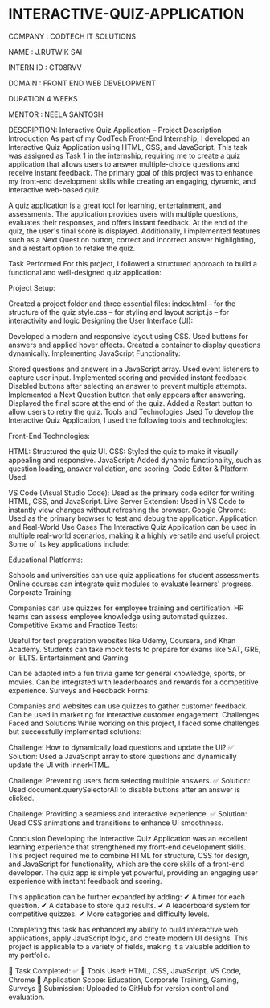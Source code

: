 # INTERACTIVE-QUIZ-APPLICATION
COMPANY : CODTECH IT SOLUTIONS

NAME : J.RUTWIK SAI

INTERN ID : CT08RVV

DOMAIN : FRONT END WEB DEVELOPMENT

DURATION 4 WEEKS

MENTOR : NEELA SANTOSH

DESCRIPTION: 
Interactive Quiz Application – Project Description
Introduction
As part of my CodTech Front-End Internship, I developed an Interactive Quiz Application using HTML, CSS, and JavaScript. This task was assigned as Task 1 in the internship, requiring me to create a quiz application that allows users to answer multiple-choice questions and receive instant feedback. The primary goal of this project was to enhance my front-end development skills while creating an engaging, dynamic, and interactive web-based quiz.

A quiz application is a great tool for learning, entertainment, and assessments. The application provides users with multiple questions, evaluates their responses, and offers instant feedback. At the end of the quiz, the user's final score is displayed. Additionally, I implemented features such as a Next Question button, correct and incorrect answer highlighting, and a restart option to retake the quiz.

Task Performed
For this project, I followed a structured approach to build a functional and well-designed quiz application:

Project Setup:

Created a project folder and three essential files:
index.html – for the structure of the quiz
style.css – for styling and layout
script.js – for interactivity and logic
Designing the User Interface (UI):

Developed a modern and responsive layout using CSS.
Used buttons for answers and applied hover effects.
Created a container to display questions dynamically.
Implementing JavaScript Functionality:

Stored questions and answers in a JavaScript array.
Used event listeners to capture user input.
Implemented scoring and provided instant feedback.
Disabled buttons after selecting an answer to prevent multiple attempts.
Implemented a Next Question button that only appears after answering.
Displayed the final score at the end of the quiz.
Added a Restart button to allow users to retry the quiz.
Tools and Technologies Used
To develop the Interactive Quiz Application, I used the following tools and technologies:

Front-End Technologies:

HTML: Structured the quiz UI.
CSS: Styled the quiz to make it visually appealing and responsive.
JavaScript: Added dynamic functionality, such as question loading, answer validation, and scoring.
Code Editor & Platform Used:

VS Code (Visual Studio Code): Used as the primary code editor for writing HTML, CSS, and JavaScript.
Live Server Extension: Used in VS Code to instantly view changes without refreshing the browser.
Google Chrome: Used as the primary browser to test and debug the application.
Application and Real-World Use Cases
The Interactive Quiz Application can be used in multiple real-world scenarios, making it a highly versatile and useful project. Some of its key applications include:

Educational Platforms:

Schools and universities can use quiz applications for student assessments.
Online courses can integrate quiz modules to evaluate learners' progress.
Corporate Training:

Companies can use quizzes for employee training and certification.
HR teams can assess employee knowledge using automated quizzes.
Competitive Exams and Practice Tests:

Useful for test preparation websites like Udemy, Coursera, and Khan Academy.
Students can take mock tests to prepare for exams like SAT, GRE, or IELTS.
Entertainment and Gaming:

Can be adapted into a fun trivia game for general knowledge, sports, or movies.
Can be integrated with leaderboards and rewards for a competitive experience.
Surveys and Feedback Forms:

Companies and websites can use quizzes to gather customer feedback.
Can be used in marketing for interactive customer engagement.
Challenges Faced and Solutions
While working on this project, I faced some challenges but successfully implemented solutions:

Challenge: How to dynamically load questions and update the UI?
✅ Solution: Used a JavaScript array to store questions and dynamically update the UI with innerHTML.

Challenge: Preventing users from selecting multiple answers.
✅ Solution: Used document.querySelectorAll to disable buttons after an answer is clicked.

Challenge: Providing a seamless and interactive experience.
✅ Solution: Used CSS animations and transitions to enhance UI smoothness.

Conclusion
Developing the Interactive Quiz Application was an excellent learning experience that strengthened my front-end development skills. This project required me to combine HTML for structure, CSS for design, and JavaScript for functionality, which are the core skills of a front-end developer. The quiz app is simple yet powerful, providing an engaging user experience with instant feedback and scoring.

This application can be further expanded by adding:
✔ A timer for each question.
✔ A database to store quiz results.
✔ A leaderboard system for competitive quizzes.
✔ More categories and difficulty levels.

Completing this task has enhanced my ability to build interactive web applications, apply JavaScript logic, and create modern UI designs. This project is applicable to a variety of fields, making it a valuable addition to my portfolio.

🔹 Task Completed: ✅
🔹 Tools Used: HTML, CSS, JavaScript, VS Code, Chrome
🔹 Application Scope: Education, Corporate Training, Gaming, Surveys
🔹 Submission: Uploaded to GitHub for version control and evaluation.

